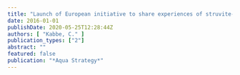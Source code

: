 ```yaml
---
title: "Launch of European initiative to share experiences of struvite-based wastewater phosphate recovery"
date: 2016-01-01
publishDate: 2020-05-25T12:28:44Z
authors: [ "Kabbe, C." ]
publication_types: ["2"]
abstract: ""
featured: false
publication: "*Aqua Strategy*"
---
```


